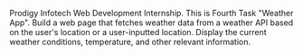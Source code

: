 Prodigy Infotech Web Development Internship. This is Fourth Task "Weather App". Build a web page that fetches weather data from a weather API based on the user's location or a user-inputted location. Display the current weather conditions, temperature, and other relevant information.
